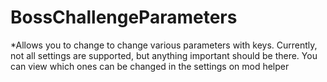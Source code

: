 # BossChallengeParameters
*Allows you to change to change various parameters with keys. Currently, not all settings are supported, but anything important should be there. You can view which ones can be changed in the settings on mod helper
